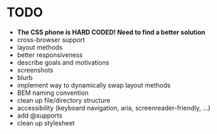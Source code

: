 # TODO

-   **The CSS phone is HARD CODED! Need to find a better solution**
-   cross-browser support
-   layout methods
-   better responsiveness
-   describe goals and motivations
-   screenshots
-   blurb
-   implement way to dynamically swap layout methods
-   BEM naming convention
-   clean up file/directory structure
-   accessibility (keyboard navigation, aria, screenreader-friendly, ...)
-   add @supports
-   clean up stylesheet
